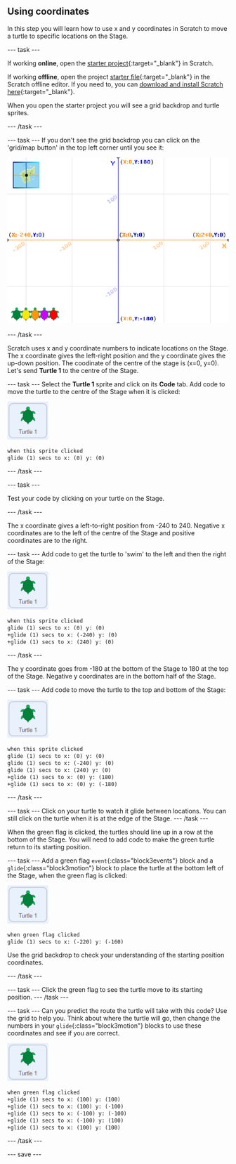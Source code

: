## Using coordinates

In this step you will learn how to use x and y coordinates in Scratch to move a turtle to specific locations on the Stage. 

--- task ---

If working **online**, open the [starter project](http://rpf.io/p/en/projectName-on){:target="_blank"} in Scratch.
 
If working **offline**, open the project [starter file](http://rpf.io/p/en/projectName-get){:target="_blank"} in the Scratch offline editor. If you need to, you can [download and install Scratch here](https://scratch.mit.edu/download){:target="_blank"}.

When you open the starter project you will see a grid backdrop and turtle sprites. 

--- /task ---

--- task ---
If you don't see the grid backdrop you can click on the 'grid/map button' in the top left corner until you see it: 

![Stage showing map with button highlighted](images/grid-backdrop.png)

--- /task ---

Scratch uses x and y coordinate numbers to indicate locations on the Stage. The x coordinate gives the left-right position and the y coordinate gives the up-down position. The coodinate of the centre of the stage is (x=0, y=0). Let's send **Turtle 1** to the centre of the Stage. 

--- task ---
Select the **Turtle 1** sprite and click on its **Code** tab. Add code to move the turtle to the centre of the Stage when it is clicked:

![image of Turtle 1 sprite](images/turtle-1-sprite.png)

```blocks3
when this sprite clicked
glide (1) secs to x: (0) y: (0)
```

--- /task ---

--- task ---

Test your code by clicking on your turtle on the Stage. 

--- /task ---

The x coordinate gives a left-to-right position from -240 to 240. Negative x coordinates are to the left of the centre of the Stage and positive coordinates are to the right. 

--- task ---
Add code to get the turtle to 'swim' to the left and then the right of the Stage:

![image of Turtle 1 sprite](images/turtle-1-sprite.png)

```blocks3
when this sprite clicked
glide (1) secs to x: (0) y: (0)
+glide (1) secs to x: (-240) y: (0)
+glide (1) secs to x: (240) y: (0)
```

--- /task ---

The y coordinate goes from -180 at the bottom of the Stage to 180 at the top of the Stage. Negative y coordinates are in the bottom half of the Stage. 

--- task ---
Add code to move the turtle to the top and bottom of the Stage:

![image of Turtle 1 sprite](images/turtle-1-sprite.png)

```blocks3
when this sprite clicked
glide (1) secs to x: (0) y: (0)
glide (1) secs to x: (-240) y: (0)
glide (1) secs to x: (240) y: (0)
+glide (1) secs to x: (0) y: (180)
+glide (1) secs to x: (0) y: (-180)
```

--- /task ---

--- task ---
Click on your turtle to watch it glide between locations. You can still click on the turtle when it is at the edge of the Stage.
--- /task ---

When the green flag is clicked, the turtles should line up in a row at the bottom of the Stage. You will need to add code to make the green turtle return to its starting position.

--- task ---
Add a green flag `event`{:class="block3events"} block and a `glide`{:class="block3motion"} block to place the turtle at the bottom left of the Stage, when the green flag is clicked:

![image of Turtle 1 sprite](images/turtle-1-sprite.png)

```blocks3
when green flag clicked
glide (1) secs to x: (-220) y: (-160)
```

Use the grid backdrop to check your understanding of the starting position coordinates.

--- /task ---

--- task ---
Click the green flag to see the turtle move to its starting position.
--- /task ---

--- task ---
Can you predict the route the turtle will take with this code? Use the grid to help you. Think about where the turtle will go, then change the numbers in your `glide`{:class="block3motion"} blocks to use these coordinates and see if you are correct. 

![image of Turtle 1 sprite](images/turtle-1-sprite.png)

```blocks3
when green flag clicked
+glide (1) secs to x: (100) y: (100)
+glide (1) secs to x: (100) y: (-100)
+glide (1) secs to x: (-100) y: (-100)
+glide (1) secs to x: (-100) y: (100)
+glide (1) secs to x: (100) y: (100)
```

--- /task ---

--- save ---

